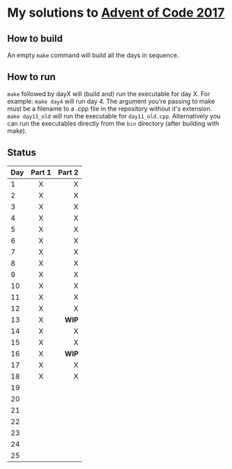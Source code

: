 # My solutions to [Advent of Code 2017](http://adventofcode.com/2017)

## How to build

An empty `make` command will build all the days in sequence.

## How to run

`make` followed by dayX will (build and) run the executable for day X. For example: `make day4` will run day 4. The argument you're passing to make must be a filename to a .cpp file in the repository without it's extension. `make day11_old` will run the executable for `day11_old.cpp`. Alternatively you can run the executables directly from the `bin` directory (after building with make).

## Status


| Day | Part 1        | Part 2        |
| --- |:-------------:| -------------:|
| 1   | X             | X             |
| 2   | X             | X             |
| 3   | X             | X             |
| 4   | X             | X             |
| 5   | X             | X             |
| 6   | X             | X             |
| 7   | X             | X             |
| 8   | X             | X             |
| 9   | X             | X             |
| 10  | X             | X             |
| 11  | X             | X             |
| 12  | X             | X             |
| 13  | X             | **WIP**       |
| 14  | X             | X             |
| 15  | X             | X             |
| 16  | X             | **WIP**       |
| 17  | X             | X             |
| 18  | X             | X             |
| 19  |               |               |
| 20  |               |               |
| 21  |               |               |
| 22  |               |               |
| 23  |               |               |
| 24  |               |               |
| 25  |               |               |
